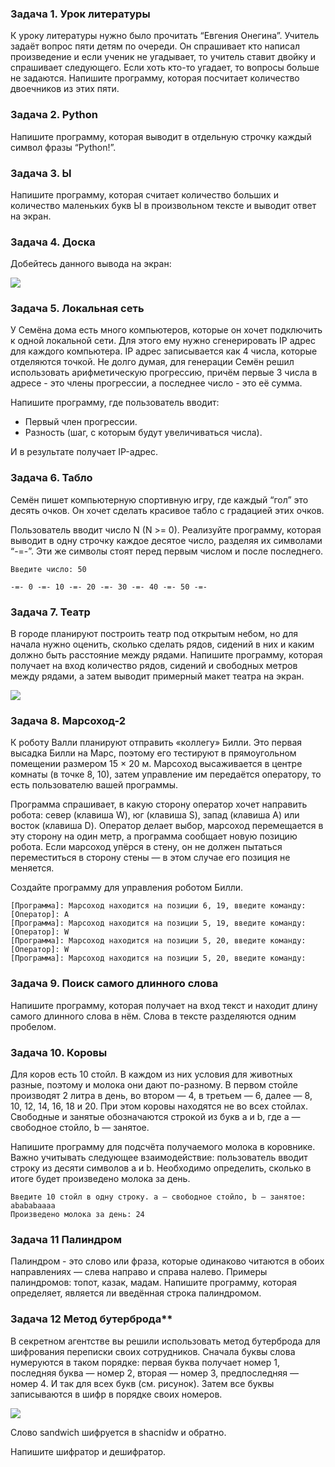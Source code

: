 ### Задача 1. Урок литературы
К уроку литературы нужно было прочитать “Евгения Онегина”. Учитель задаёт вопрос пяти детям по очереди. Он спрашивает кто написал произведение и если ученик не угадывает, то учитель ставит двойку и спрашивает следующего. Если хоть кто-то угадает, то вопросы больше не задаются. Напишите программу, которая посчитает количество двоечников из этих пяти.

### Задача 2. Python
Напишите программу, которая выводит в отдельную строчку каждый символ фразы “Python!”.

### Задача 3. Ы
Напишите программу, которая считает количество больших и количество маленьких букв Ы в произвольном тексте и выводит ответ на экран.

### Задача 4. Доска
Добейтесь данного вывода на экран:

![](https://api.selcdn.ru/v1/SEL_72086/prodLMS/files/share/%D0%91%D0%B5%D0%B7_%D0%BD%D0%B0%D0%B7%D0%B2%D0%B0%D0%BD%D0%B8%D1%8F_8PQ0mwq.png)


### Задача 5. Локальная сеть

У Семёна дома есть много компьютеров, которые он хочет подключить к одной локальной сети. Для этого ему нужно сгенерировать IP адрес для каждого компьютера. IP адрес записывается как 4 числа, которые отделяются точкой. Не долго думая, для генерации Семён решил использовать арифметическую прогрессию, причём первые 3 числа в адресе - это члены прогрессии, а последнее число - это её сумма.

Напишите программу, где пользователь вводит:
- Первый член прогрессии.
- Разность (шаг, с которым будут увеличиваться числа).

И в результате получает IP-адрес.

### Задача 6. Табло
Семён пишет компьютерную спортивную игру, где каждый “гол” это десять очков. Он хочет сделать красивое табло с градацией этих очков.

Пользователь вводит число N (N >= 0). Реализуйте программу, которая выводит в одну строчку каждое десятое число, разделяя их символами “-=-”. Эти же символы стоят перед первым числом и после последнего.

```text
Введите число: 50

-=- 0 -=- 10 -=- 20 -=- 30 -=- 40 -=- 50 -=-
```

### Задача 7. Театр

В городе планируют построить театр под открытым небом, но для начала нужно оценить, сколько сделать рядов, сидений в них и каким должно быть расстояние между рядами.
Напишите программу, которая получает на вход количество рядов, сидений и свободных метров между рядами, а затем выводит примерный макет театра на экран.

![](https://go.skillbox.ru/media/files/share/%D0%A0%D0%B8%D1%81._1_%D0%97%D0%B0%D0%B4%D0%B0%D1%87%D0%B0_2.png)

### Задача 8. Марсоход-2

К роботу Валли планируют отправить «коллегу» Билли. Это первая высадка Билли на Марс, поэтому его тестируют в прямоугольном помещении размером 15 × 20 м. Марсоход высаживается в центре комнаты (в точке 8, 10), затем управление им передаётся оператору, то есть пользователю вашей программы.

Программа спрашивает, в какую сторону оператор хочет направить робота: север (клавиша W), юг (клавиша S), запад (клавиша A) или восток (клавиша D). Оператор делает выбор, марсоход перемещается в эту сторону на один метр, а программа сообщает новую позицию робота. Если марсоход упёрся в стену, он не должен пытаться переместиться в сторону стены — в этом случае его позиция не меняется.

Создайте программу для управления роботом Билли.

```text
[Программа]: Марсоход находится на позиции 6, 19, введите команду:
[Оператор]: A
[Программа]: Марсоход находится на позиции 5, 19, введите команду:
[Оператор]: W
[Программа]: Марсоход находится на позиции 5, 20, введите команду:
[Оператор]: W
[Программа]: Марсоход находится на позиции 5, 20, введите команду:
```

### Задача 9. Поиск самого длинного слова
Напишите программу, которая получает на вход текст и находит длину самого длинного слова в нём. Слова в тексте разделяются одним пробелом.

### Задача 10. Коровы

Для коров есть 10 стойл. В каждом из них условия для животных разные, поэтому и молока они дают по-разному. В первом стойле производят 2 литра в день, во втором — 4, в третьем — 6, далее — 8, 10, 12, 14, 16, 18 и 20. При этом коровы находятся не во всех стойлах. Свободные и занятые обозначаются строкой из букв a и b, где a — свободное стойло, b — занятое.

Напишите программу для подсчёта получаемого молока в коровнике. Важно учитывать следующее взаимодействие: пользователь вводит строку из десяти символов a и b. Необходимо определить, сколько в итоге будет произведено молока за день.

```text
Введите 10 стойл в одну строку. a — свободное стойло, b — занятое:
abababaaaa
Произведено молока за день: 24
```
### Задача 11 Палиндром
Палиндром - это слово или фраза, которые одинаково читаются в обоих направлениях — слева направо и справа налево. Примеры палиндромов: топот, казак, мадам.
Напишите программу, которая определяет, является ли введённая строка палиндромом.

### Задача 12 Метод бутерброда**
В секретном агентстве вы решили использовать метод бутерброда для шифрования переписки своих сотрудников. Сначала буквы слова нумеруются в таком порядке: первая буква получает номер 1, последняя буква — номер 2, вторая — номер 3, предпоследняя — номер 4. И так для всех букв (см. рисунок). Затем все буквы записываются в шифр в порядке своих номеров.

![](https://go.skillbox.ru/media/files/share/%D0%A0%D0%B8%D1%81_2._%D0%9C%D0%B5%D1%82%D0%BE%D0%B4_%D0%B1%D1%83%D1%82%D0%B5%D1%80%D0%B1%D1%80%D0%BE%D0%B4%D0%B0.png)

Слово sandwich шифруется в shacnidw и обратно.

Напишите шифратор и дешифратор.


